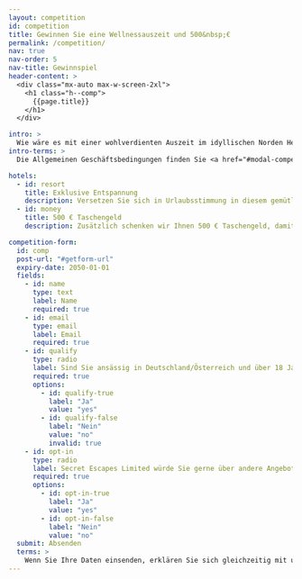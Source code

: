 ```yaml
---
layout: competition
id: competition
title: Gewinnen Sie eine Wellnessauszeit und 500&nbsp;€
permalink: /competition/
nav: true
nav-order: 5
nav-title: Gewinnspiel
header-content: >
  <div class="mx-auto max-w-screen-2xl">
    <h1 class="h--comp">
      {{page.title}}
    </h1>
  </div>

intro: >
  Wie wäre es mit einer wohlverdienten Auszeit im idyllischen Norden Hessens? Wir verlosen zwei Übernachtungen im charmanten Romantik Hotel Stryckhaus, inklusive Frühstück und täglichem Zugang zum Spa-Bereich. Aber das ist noch nicht alles: Zusätzlich schenken wir Ihnen 500 € Taschengeld, damit Sie sich während Ihres Aufenthalts rundum verwöhnen lassen können – sei es mit entspannenden Wellnessanwendungen oder kulinarischen Genüssen im hoteleigenen Restaurant. Machen Sie mit für Ihre Chance auf unvergessliche Momente im Hochsauerland.
intro-terms: >
  Die Allgemeinen Geschäftsbedingungen finden Sie <a href="#modal-competition-terms" class="js-open-modal underline">hier</a>.

hotels:
  - id: resort
    title: Exklusive Entspannung
    description: Versetzen Sie sich in Urlaubsstimmung in diesem gemütlichen Hotel, dessen großzügiger Spa-Bereich zum Relaxen einlädt. Eine finnische Sauna, eine Dampfsauna, ein Kneippbecken, eine Kräuterdampfgrotte und ein Solebad machen das Romantik Hotel Stryckhaus zu einer wahren Oase der Erholung.
  - id: money
    title: 500 € Taschengeld
    description: Zusätzlich schenken wir Ihnen 500 € Taschengeld, damit Sie sich während Ihres Aufenthalts wie ein Star fühlen können. Genießen Sie eine wohltuende Massage, eine belebende Gesichtsbehandlung oder ein exquisites 3-Gänge-Menü. Lassen Sie sich von Kopf bis Fuß verwöhnen und erleben Sie Luxus pur!

competition-form:
  id: comp
  post-url: "#getform-url"
  expiry-date: 2050-01-01
  fields:
    - id: name
      type: text
      label: Name
      required: true
    - id: email
      type: email
      label: Email
      required: true
    - id: qualify
      type: radio
      label: Sind Sie ansässig in Deutschland/Österreich und über 18 Jahre alt?
      required: true
      options:
        - id: qualify-true
          label: "Ja"
          value: "yes"
        - id: qualify-false
          label: "Nein"
          value: "no"
          invalid: true
    - id: opt-in
      type: radio
      label: Secret Escapes Limited würde Sie gerne über andere Angebote, Aktionen und Dienstleistungen informieren, die Sie interessieren könnten. Bitte geben Sie an, falls Sie unseren Newsletter erhalten möchten. Für weitere Informationen können Sie unsere Datenschutz- und Cookie-Richtlinie konsultieren.
      required: true
      options:
        - id: opt-in-true
          label: "Ja"
          value: "yes"
        - id: opt-in-false
          label: "Nein"
          value: "no"
  submit: Absenden
  terms: >
    Wenn Sie Ihre Daten einsenden, erklären Sie sich gleichzeitig mit unseren <a href="#modal-competition-terms" class="js-open-modal underline">AGB zum Gewinnspiel</a> einverstanden
---
```


